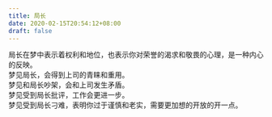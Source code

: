 ```yaml
---
title: 局长
date: 2020-02-15T20:54:12+08:00
draft: false
---
```


局长在梦中表示着权利和地位，也表示你对荣誉的渴求和敬畏的心理，是一种内心的反映。<br>
梦见局长，会得到上司的青睐和重用。<br>
梦见和局长吵架，会和上司发生矛盾。<br>
梦见受到局长批评，工作会更进一步。<br>
梦见受到局长刁难，表明你过于谨慎和老实，需要更加想的开放的开一点。<br>
